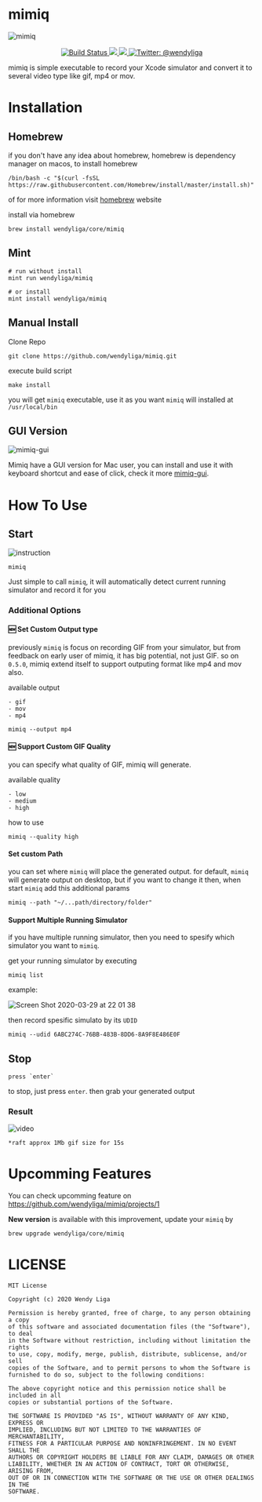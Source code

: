 # mimiq

![mimiq](https://user-images.githubusercontent.com/16457495/78473788-84b7cc80-776d-11ea-8c44-5d6c8e46f2cb.png)

<p align="center">
    <a href="https://github.com/wendyliga/mimiq/actions">
        <img src="https://github.com/wendyliga/mimiq/workflows/Mimiq%20CI/badge.svg?branch=master" alt="Build Status" />
    </a>
    <a href="#">
        <img src="https://img.shields.io/badge/Made%20with-Swift-orange" />
    </a>
    <a href="#">
        <img src="https://img.shields.io/github/license/wendyliga/mimiq" />
    </a>
    <a href="https://twitter.com/wendyliga">
        <img src="https://img.shields.io/badge/contact-@wendyliga-blue.svg?style=flat" alt="Twitter: @wendyliga" />
    </a>
</p>



mimiq is simple executable to record your Xcode simulator and convert it to several video type like gif, mp4 or mov.

# Installation

## Homebrew

if you don't have any idea about homebrew, homebrew is dependency manager on macos, to install homebrew
```shell
/bin/bash -c "$(curl -fsSL https://raw.githubusercontent.com/Homebrew/install/master/install.sh)"
```
of for more information visit [homebrew](https://brew.sh) website

install via homebrew

```shell
brew install wendyliga/core/mimiq
```

## Mint

```shell
# run without install
mint run wendyliga/mimiq

# or install
mint install wendyliga/mimiq
```

## Manual Install

Clone Repo
```
git clone https://github.com/wendyliga/mimiq.git
```

execute build script
```
make install
```

you will get `mimiq` executable, use it as you want
`mimiq` will installed at `/usr/local/bin`

## GUI Version
![mimiq-gui](https://user-images.githubusercontent.com/16457495/79256286-f1d80a00-7eb1-11ea-88db-58d870e663d5.jpg)

Mimiq have a GUI version for Mac user, you can install and use it with keyboard shortcut and ease of click, check it more [mimiq-gui](https://github.com/wendyliga/mimiq-gui).

# How To Use

## Start

![instruction](https://user-images.githubusercontent.com/16457495/76277122-65d33100-62ba-11ea-8e2d-151736319556.gif)

```
mimiq
```
Just simple to call `mimiq`, it will automatically detect current running simulator and record it for you

### Additional Options
#### 🆕 Set Custom Output type
previously `mimiq` is focus on recording GIF from your simulator, but from feedback on early user of mimiq, it has big potential, not just GIF.
so on `0.5.0`, mimiq extend itself to support outputing format like mp4 and mov also.

available output
```
- gif
- mov
- mp4
```

```shell
mimiq --output mp4
```

#### 🆕 Support Custom GIF Quality
you can specify what quality of GIF, mimiq will generate.

available quality
```
- low
- medium
- high
```
how to use
```shell
mimiq --quality high
```

#### Set custom Path
you can set where `mimiq` will place the generated output. for default, `mimiq` will generate output on desktop, but if you want to change it then, when start `mimiq` add this additional params

```shell
mimiq --path "~/...path/directory/folder"
```

#### Support Multiple Running Simulator
if you have multiple running simulator, then you need to spesify which simulator you want to `mimiq`.

get your running simulator by executing
```shell
mimiq list
```

example:

![Screen Shot 2020-03-29 at 22 01 38](https://user-images.githubusercontent.com/16457495/77852449-fbeadf00-7208-11ea-97bd-86b73d523ca7.jpg)

then record spesific simulato by its `UDID`

```shell
mimiq --udid 6ABC274C-76BB-483B-8DD6-8A9F8E486E0F
```

## Stop
```
press `enter`
```
to stop, just press `enter`. then grab your generated output

### Result

![video](https://user-images.githubusercontent.com/16457495/76277173-869b8680-62ba-11ea-94b4-cc28e6785bbf.gif)
    
```
*raft approx 1Mb gif size for 15s
```

# Upcomming Features
You can check upcomming feature on https://github.com/wendyliga/mimiq/projects/1

**New version** is available with this improvement, update your `mimiq` by

```shell
brew upgrade wendyliga/core/mimiq
```

# LICENSE
```
MIT License

Copyright (c) 2020 Wendy Liga

Permission is hereby granted, free of charge, to any person obtaining a copy
of this software and associated documentation files (the "Software"), to deal
in the Software without restriction, including without limitation the rights
to use, copy, modify, merge, publish, distribute, sublicense, and/or sell
copies of the Software, and to permit persons to whom the Software is
furnished to do so, subject to the following conditions:

The above copyright notice and this permission notice shall be included in all
copies or substantial portions of the Software.

THE SOFTWARE IS PROVIDED "AS IS", WITHOUT WARRANTY OF ANY KIND, EXPRESS OR
IMPLIED, INCLUDING BUT NOT LIMITED TO THE WARRANTIES OF MERCHANTABILITY,
FITNESS FOR A PARTICULAR PURPOSE AND NONINFRINGEMENT. IN NO EVENT SHALL THE
AUTHORS OR COPYRIGHT HOLDERS BE LIABLE FOR ANY CLAIM, DAMAGES OR OTHER
LIABILITY, WHETHER IN AN ACTION OF CONTRACT, TORT OR OTHERWISE, ARISING FROM,
OUT OF OR IN CONNECTION WITH THE SOFTWARE OR THE USE OR OTHER DEALINGS IN THE
SOFTWARE.
```
